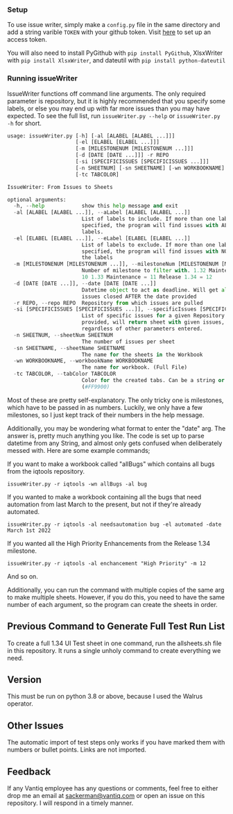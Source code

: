 ### Setup

To use issue writer, simply make a `config.py` file in the same directory and add a string varible `TOKEN` with your github token. Visit [here](https://docs.github.com/en/free-pro-team@latest/github/authenticating-to-github/creating-a-personal-access-token) to set up an access token. 

You will also need to install PyGithub with `pip install PyGithub`, XlsxWriter with `pip install XlsxWriter`, and dateutil with `pip install python-dateutil`

### Running issueWriter

IssueWriter functions off command line arguments. The only required parameter is repository, but it is highly
recommended that you specify some labels, or else you may end up with far more issues than you may have expected.
To see the full list, run `issueWriter.py --help` or `issueWriter.py -h` for short.

```python
usage: issueWriter.py [-h] [-al [ALABEL [ALABEL ...]]]
                      [-el [ELABEL [ELABEL ...]]]
                      [-m [MILESTONENUM [MILESTONENUM ...]]]
                      [-d [DATE [DATE ...]]] -r REPO
                      [-si [SPECIFICISSUES [SPECIFICISSUES ...]]]
                      [-n SHEETNUM] [-sn SHEETNAME] [-wn WORKBOOKNAME]
                      [-tc TABCOLOR]

IssueWriter: From Issues to Sheets

optional arguments:
  -h, --help            show this help message and exit
  -al [ALABEL [ALABEL ...]], --aLabel [ALABEL [ALABEL ...]]
                        List of labels to include. If more than one label is
                        specified, the program will find issues with ALL
                        labels.
  -el [ELABEL [ELABEL ...]], --eLabel [ELABEL [ELABEL ...]]
                        List of labels to exclude. If more than one label is
                        specified, the program will find issues with NONE of
                        the labels
  -m [MILESTONENUM [MILESTONENUM ...]], --milestoneNum [MILESTONENUM [MILESTONENUM ...]]
                        Number of milestone to filter with. 1.32 Maintenance =
                        10 1.33 Maintenance = 11 Release 1.34 = 12
  -d [DATE [DATE ...]], --date [DATE [DATE ...]]
                        Datetime object to act as deadline. Will get all
                        issues closed AFTER the date provided
  -r REPO, --repo REPO  Repository from which issues are pulled
  -si [SPECIFICISSUES [SPECIFICISSUES ...]], --specificIssues [SPECIFICISSUES [SPECIFICISSUES ...]]
                        List of specific issues for a given Repository. If
                        provided, will return sheet with given issues,
                        regardless of other parameters entered.
  -n SHEETNUM, --sheetNum SHEETNUM
                        The number of issues per sheet
  -sn SHEETNAME, --sheetName SHEETNAME
                        The name for the sheets in the Workbook
  -wn WORKBOOKNAME, --workbookName WORKBOOKNAME
                        The name for workbook. (Full File)
  -tc TABCOLOR, --tabColor TABCOLOR
                        Color for the created tabs. Can be a string or or HEX.
                        (#FF9900)
```

Most of these are pretty self-explanatory. The only tricky one is milestones, which have to be passed in as numbers.
Luckily, we only have a few milestones, so I just kept track of their numbers in the help message.

Additionally, you may be wondering what format to enter the "date" arg. The answer is, pretty much anything you like.
The code is set up to parse datetime from any String, and almost only gets confused when deliberately messed with. 
Here are some example commands;

If you want to make a workbook called "allBugs" which contains all bugs from the iqtools repository.

`issueWriter.py -r iqtools -wn allBugs -al bug`

If you wanted to make a workbook containing all the bugs that need automation from last March 
to the present, but not if they're already automated.

`issueWriter.py -r iqtools -al needsautomation bug -el automated -date March 1st 2022`

If you wanted all the High Priority Enhancements from the Release 1.34 milestone.

`issueWriter.py -r iqtools -al enchancement "High Priority" -m 12`

And so on.

Additionally, you can run the command with multiple copies of the same arg to make multiple sheets.
However, if you do this, you need to have the same number of each argument, so the program can create
the sheets in order.

## Previous Command to Generate Full Test Run List

To create a full 1.34 UI Test sheet in one command, run the allsheets.sh file in this repository. 
It runs a single unholy command to create everything we need.


## Version

This must be run on python 3.8 or above, because I used the Walrus operator.

## Other Issues

The automatic import of test steps only works if you have marked them with numbers or bullet points. Links are
not imported.

## Feedback

If any Vantiq employee has any questions or comments, feel free to either drop me an email at sackerman@vantiq.com
or open an issue on this repository. I will respond in a timely manner.